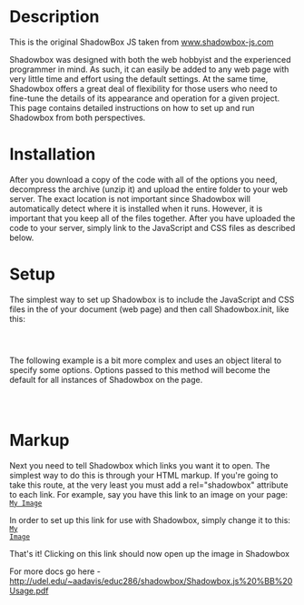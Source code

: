 # Description
This is the original ShadowBox JS taken from www.shadowbox-js.com


Shadowbox was designed with both the web hobbyist and the experienced programmer in mind. As such, it can easily
be added to any web page with very little time and effort using the default settings. At the same time, Shadowbox offers
a great deal of flexibility for those users who need to fine-tune the details of its appearance and operation for a given
project.
This page contains detailed instructions on how to set up and run Shadowbox from both perspectives.


# Installation
After you download a copy of the code with all of the options you need, decompress the archive (unzip it) and upload
the entire folder to your web server. The exact location is not important since Shadowbox will automatically detect
where it is installed when it runs. However, it is important that you keep all of the files together. After you have uploaded
the code to your server, simply link to the JavaScript and CSS files as described below.

# Setup
The simplest way to set up Shadowbox is to include the JavaScript and CSS files in the <head> of your document (web
page) and then call Shadowbox.init, like this:
<code>
    <link rel="stylesheet" type="text/css" href="shadowbox.css">
    <script type="text/javascript" src="shadowbox.js"></script>
    <script type="text/javascript">
    Shadowbox.init();
    </script>
</code>

The following example is a bit more complex and uses an object literal to specify some options. Options passed to this
method will become the default for all instances of Shadowbox on the page.
<code>
    <link rel="stylesheet" type="text/css" href="shadowbox.css">
    <script type="text/javascript" src="shadowbox.js"></script>
    <script type="text/javascript">
    Shadowbox.init({
     handleOversize: "drag",
     modal: true
    });
    </script>
</code>

# Markup
Next you need to tell Shadowbox which links you want it to open. The simplest way to do this is through your HTML
markup. If you're going to take this route, at the very least you must add a rel="shadowbox" attribute to each link. For
example, say you have this link to an image on your page:
<code><a href="myimage.jpg">My Image</a></code>

In order to set up this link for use with Shadowbox, simply change it to this:
<code><a href="myimage.jpg" rel="shadowbox">My Image</a></code>


That's it! Clicking on this link should now open up the image in Shadowbox

For more docs go here - http://udel.edu/~aadavis/educ286/shadowbox/Shadowbox.js%20%BB%20Usage.pdf